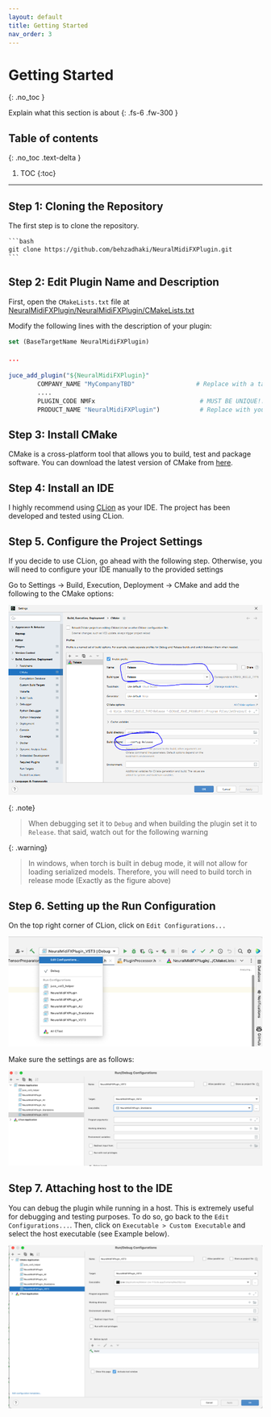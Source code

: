 ```yaml
---
layout: default
title: Getting Started
nav_order: 3
---
```


# Getting Started
{: .no_toc }

Explain what this section is about
{: .fs-6 .fw-300 }

## Table of contents
{: .no_toc .text-delta }

1. TOC
{:toc}

---

## Step 1: Cloning the Repository

The first step is to clone the repository.
    
    ```bash
    git clone https://github.com/behzadhaki/NeuralMidiFXPlugin.git
    ```

## Step 2: Edit Plugin Name and Description

First, open the `CMakeLists.txt` file at [NeuralMidiFXPlugin/NeuralMidiFXPlugin/CMakeLists.txt](https://github.com/behzadhaki/NeuralMidiFXPlugin/blob/dev/windows/NeuralMidiFXPlugin/NeuralMidiFXPlugin/CMakeLists.txt)

Modify the following lines with the description of your plugin:

```cmake
set (BaseTargetName NeuralMidiFXPlugin)

...

juce_add_plugin("${NeuralMidiFXPlugin}"
        COMPANY_NAME "MyCompanyTBD"                 # Replace with a tag identifying your name
        ....
        PLUGIN_CODE NMFx                             # MUST BE UNIQUE!! If similar to other plugins, conflicts will occur
        PRODUCT_NAME "NeuralMidiFXPlugin")           # Replace with your plugin title
```

## Step 3: Install CMake

CMake is a cross-platform tool that allows you to build, test and package software.
You can download the latest version of CMake from [here](https://cmake.org/download/).

## Step 4: Install an IDE 

I highly recommend using [CLion](https://www.jetbrains.com/clion/) as your IDE. 
The project has been developed and tested using CLion.

## Step 5. Configure the Project Settings 
If you decide to use CLion, go ahead with the following step. 
Otherwise, you will need to configure your IDE manually to the provided settings

Go to Settings -> Build, Execution, Deployment -> CMake and add the following to the CMake options:

![](/assets/images/cmake_settings.png)

{: .note}
> When debugging set it to `Debug` and when building the plugin set it to `Release`.
> that said, watch out for the following warning

{: .warning}
> In windows, when torch is built in debug mode, it will not allow for loading serialized models.
> Therefore, you will need to build torch in release mode (Exactly as the figure above)


## Step 6. Setting up the Run Configuration
On the top right corner of CLion, click on `Edit Configurations...`

![](/assets/images/run_config1.png)

Make sure the settings are as follows:

![](/assets/images/run_config2.png)

## Step 7. Attaching host to the IDE
You can debug the plugin while running in a host. This is extremely useful for debugging and testing purposes.
To do so, go back to the `Edit Configurations...`. Then, click on `Executable > Custom Executable` and select
the host executable (see Example below).

![](/assets/images/run_cofig3.png)